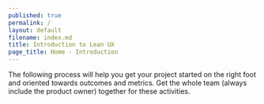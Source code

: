 ```yaml
---
published: true
permalink: /
layout: default
filename: index.md
title: Introduction to Lean UX
page_title: Home - Introduction
---
```

The following process will help you get your project started on the right foot and oriented towards outcomes and metrics. Get the whole team (always include the product owner) together for these activities.